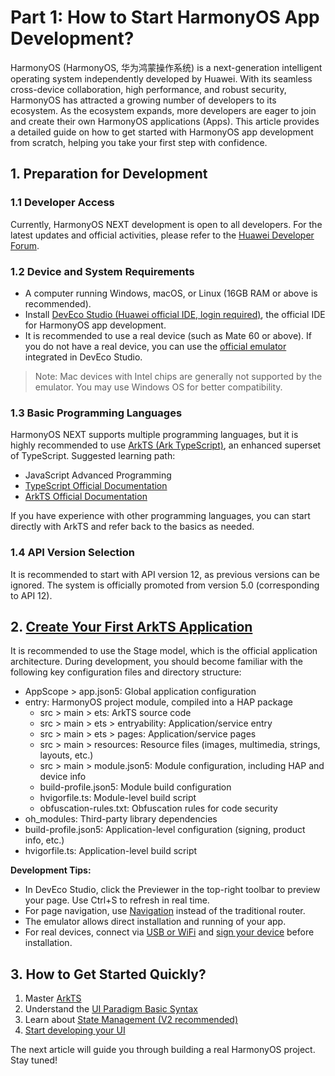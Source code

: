 # Part 1: How to Start HarmonyOS App Development?

HarmonyOS (HarmonyOS, 华为鸿蒙操作系统) is a next-generation intelligent operating system independently developed by Huawei. With its seamless cross-device collaboration, high performance, and robust security, HarmonyOS has attracted a growing number of developers to its ecosystem. As the ecosystem expands, more developers are eager to join and create their own HarmonyOS applications (Apps). This article provides a detailed guide on how to get started with HarmonyOS app development from scratch, helping you take your first step with confidence.

## 1. Preparation for Development

### 1.1 Developer Access
Currently, HarmonyOS NEXT development is open to all developers. For the latest updates and official activities, please refer to the [Huawei Developer Forum](https://developer.huawei.com/consumer/en/forum/block/harmonyos-next?filterCondition=1).

### 1.2 Device and System Requirements
- A computer running Windows, macOS, or Linux (16GB RAM or above is recommended).
- Install [DevEco Studio (Huawei official IDE, login required)](https://developer.huawei.com/consumer/en/download/deveco-studio), the official IDE for HarmonyOS app development.
- It is recommended to use a real device (such as Mate 60 or above). If you do not have a real device, you can use the [official emulator](https://developer.huawei.com/consumer/en/doc/harmonyos-guides-V5/ide-emulator-create-V5) integrated in DevEco Studio.

> Note: Mac devices with Intel chips are generally not supported by the emulator. You may use Windows OS for better compatibility.

### 1.3 Basic Programming Languages
HarmonyOS NEXT supports multiple programming languages, but it is highly recommended to use [ArkTS (Ark TypeScript)](https://developer.huawei.com/consumer/en/doc/harmonyos-guides-V5/learning-arkts-V5), an enhanced superset of TypeScript. Suggested learning path:
- JavaScript Advanced Programming
- [TypeScript Official Documentation](https://www.tslang.cn/docs/home.html)
- [ArkTS Official Documentation](https://developer.huawei.com/consumer/en/doc/harmonyos-guides-V5/learning-arkts-V5)

If you have experience with other programming languages, you can start directly with ArkTS and refer back to the basics as needed.

### 1.4 API Version Selection
It is recommended to start with API version 12, as previous versions can be ignored. The system is officially promoted from version 5.0 (corresponding to API 12).

## 2. [Create Your First ArkTS Application](https://developer.huawei.com/consumer/en/doc/harmonyos-guides-V5/start-with-ets-stage-V5)

It is recommended to use the Stage model, which is the official application architecture. During development, you should become familiar with the following key configuration files and directory structure:

- AppScope > app.json5: Global application configuration
- entry: HarmonyOS project module, compiled into a HAP package
    - src > main > ets: ArkTS source code
    - src > main > ets > entryability: Application/service entry
    - src > main > ets > pages: Application/service pages
    - src > main > resources: Resource files (images, multimedia, strings, layouts, etc.)
    - src > main > module.json5: Module configuration, including HAP and device info
    - build-profile.json5: Module build configuration
    - hvigorfile.ts: Module-level build script
    - obfuscation-rules.txt: Obfuscation rules for code security
- oh_modules: Third-party library dependencies
- build-profile.json5: Application-level configuration (signing, product info, etc.)
- hvigorfile.ts: Application-level build script

**Development Tips:**
- In DevEco Studio, click the Previewer in the top-right toolbar to preview your page. Use Ctrl+S to refresh in real time.
- For page navigation, use [Navigation](https://developer.huawei.com/consumer/en/doc/harmonyos-guides-V5/arkts-navigation-navigation-V5) instead of the traditional router.
- The emulator allows direct installation and running of your app.
- For real devices, connect via [USB or WiFi](https://developer.huawei.com/consumer/en/doc/harmonyos-guides-V5/ide-run-device-V5) and [sign your device](https://developer.huawei.com/consumer/en/doc/harmonyos-guides-V5/ide-signing-V5) before installation.

## 3. How to Get Started Quickly?

1. Master [ArkTS](https://developer.huawei.com/consumer/en/doc/harmonyos-guides-V5/arkts-V5)
2. Understand the [UI Paradigm Basic Syntax](https://developer.huawei.com/consumer/en/doc/harmonyos-guides-V5/arkts-ui-paradigm-basic-syntax-V5)
3. Learn about [State Management (V2 recommended)](https://developer.huawei.com/consumer/en/doc/harmonyos-guides-V5/arkts-state-management-V5)
4. [Start developing your UI](https://developer.huawei.com/consumer/en/doc/harmonyos-guides-V5/arkts-ui-development-V5)

The next article will guide you through building a real HarmonyOS project. Stay tuned! 